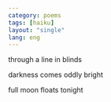 ```yaml
---
category: poems
tags: [haiku]
layout: "single"
lang: eng
---
```


through a line in blinds


darkness comes oddly bright


full moon floats tonight

